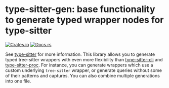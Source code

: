 # type-sitter-gen: base functionality to generate typed wrapper nodes for type-sitter

[![Crates.io](https://img.shields.io/crates/v/type-sitter-gen.svg)](https://crates.io/crates/type-sitter-gen)
[![Docs.rs](https://docs.rs/type-sitter-gen/badge.svg)](https://docs.rs/type-sitter-gen)

See [type-sitter](https://github.com/Jakobeha/type-sitter#readme) for more information. This library allows you to generate typed tree-sitter wrappers with even more flexibility than [type-sitter-cli](https://crates.io/crates/type-sitter-cli) and [type-sitter-proc](https://crates.io/crates/type-sitter-proc). For instance, you can generate wrappers which use a custom underlying `tree-sitter` wrapper, or generate queries without some of their patterns and captures. You can also combine multiple generations into one file.